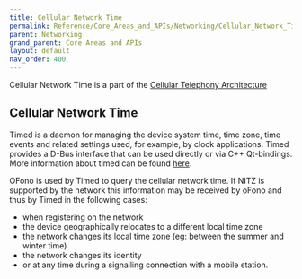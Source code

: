 ```yaml
---
title: Cellular Network Time
permalink: Reference/Core_Areas_and_APIs/Networking/Cellular_Network_Time/
parent: Networking
grand_parent: Core Areas and APIs
layout: default
nav_order: 400
---
```


Cellular Network Time is a part of the [Cellular Telephony Architecture](/Reference/Core_Areas_and_APIs/Networking/Cellular_Telephony_Architecture)

## Cellular Network Time

Timed is a daemon for managing the device system time, time zone, time events and related settings used, for example, by clock applications. Timed provides a D-Bus interface that can be used directly or via C++ Qt-bindings. More information about timed can be found [here](/Reference/Core_Areas_and_APIs/Apps_and_MW/Alarms#timed).

OFono is used by Timed to query the cellular network time. If NITZ is supported by the network this information may be received by oFono and thus by Timed in the following cases:

  - when registering on the network
  - the device geographically relocates to a different local time zone
  - the network changes its local time zone (eg: between the summer and winter time)
  - the network changes its identity
  - or at any time during a signalling connection with a mobile station.
